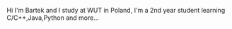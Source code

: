 
Hi I'm Bartek and I study at WUT in Poland, I'm a 2nd year student learning C/C++,Java,Python and more...

<!---
GrabowskiB/GrabowskiB is a ✨ special ✨ repository because its `README.md` (this file) appears on your GitHub profile.
You can click the Preview link to take a look at your changes.
--->

